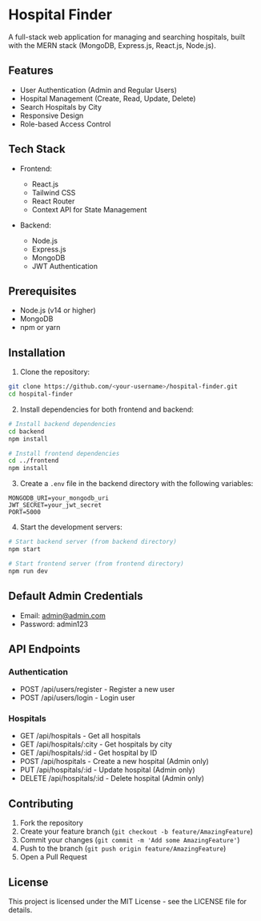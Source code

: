 # Hospital Finder

A full-stack web application for managing and searching hospitals, built with the MERN stack (MongoDB, Express.js, React.js, Node.js).

## Features

- User Authentication (Admin and Regular Users)
- Hospital Management (Create, Read, Update, Delete)
- Search Hospitals by City
- Responsive Design
- Role-based Access Control

## Tech Stack

- Frontend:
  - React.js
  - Tailwind CSS
  - React Router
  - Context API for State Management

- Backend:
  - Node.js
  - Express.js
  - MongoDB
  - JWT Authentication

## Prerequisites

- Node.js (v14 or higher)
- MongoDB
- npm or yarn

## Installation

1. Clone the repository:
```bash
git clone https://github.com/<your-username>/hospital-finder.git
cd hospital-finder
```

2. Install dependencies for both frontend and backend:
```bash
# Install backend dependencies
cd backend
npm install

# Install frontend dependencies
cd ../frontend
npm install
```

3. Create a `.env` file in the backend directory with the following variables:
```
MONGODB_URI=your_mongodb_uri
JWT_SECRET=your_jwt_secret
PORT=5000
```

4. Start the development servers:
```bash
# Start backend server (from backend directory)
npm start

# Start frontend server (from frontend directory)
npm run dev
```

## Default Admin Credentials

- Email: admin@admin.com
- Password: admin123

## API Endpoints

### Authentication
- POST /api/users/register - Register a new user
- POST /api/users/login - Login user

### Hospitals
- GET /api/hospitals - Get all hospitals
- GET /api/hospitals/:city - Get hospitals by city
- GET /api/hospitals/:id - Get hospital by ID
- POST /api/hospitals - Create a new hospital (Admin only)
- PUT /api/hospitals/:id - Update hospital (Admin only)
- DELETE /api/hospitals/:id - Delete hospital (Admin only)

## Contributing

1. Fork the repository
2. Create your feature branch (`git checkout -b feature/AmazingFeature`)
3. Commit your changes (`git commit -m 'Add some AmazingFeature'`)
4. Push to the branch (`git push origin feature/AmazingFeature`)
5. Open a Pull Request

## License

This project is licensed under the MIT License - see the LICENSE file for details. 
